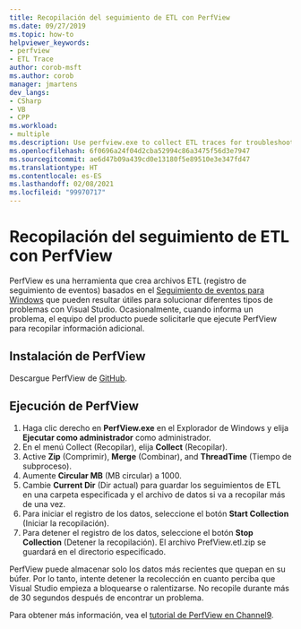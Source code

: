 ```yaml
---
title: Recopilación del seguimiento de ETL con PerfView
ms.date: 09/27/2019
ms.topic: how-to
helpviewer_keywords:
- perfview
- ETL Trace
author: corob-msft
ms.author: corob
manager: jmartens
dev_langs:
- CSharp
- VB
- CPP
ms.workload:
- multiple
ms.description: Use perfview.exe to collect ETL traces for troubleshooting issues with Visual Studio
ms.openlocfilehash: 6f0696a24f04d2cba52994c86a3475f56d3e7947
ms.sourcegitcommit: ae6d47b09a439cd0e13180f5e89510e3e347fd47
ms.translationtype: HT
ms.contentlocale: es-ES
ms.lasthandoff: 02/08/2021
ms.locfileid: "99970717"
---
```

# <a name="collect-an-etl-trace-with-perfview"></a>Recopilación del seguimiento de ETL con PerfView

PerfView es una herramienta que crea archivos ETL (registro de seguimiento de eventos) basados en el [Seguimiento de eventos para Windows](/windows/desktop/ETW/event-tracing-portal) que pueden resultar útiles para solucionar diferentes tipos de problemas con Visual Studio. Ocasionalmente, cuando informa un problema, el equipo del producto puede solicitarle que ejecute PerfView para recopilar información adicional.

## <a name="install-perfview"></a>Instalación de PerfView

Descargue PerfView de [GitHub](https://github.com/Microsoft/perfview/blob/master/documentation/Downloading.md).

## <a name="run-perfview"></a>Ejecución de PerfView

1. Haga clic derecho en **PerfView.exe** en el Explorador de Windows y elija **Ejecutar como administrador** como administrador.
1. En el menú Collect (Recopilar), elija **Collect** (Recopilar).
1. Active **Zip** (Comprimir), **Merge** (Combinar), and **ThreadTime** (Tiempo de subproceso).
1. Aumente **Circular MB** (MB circular) a 1000.
1. Cambie **Current Dir** (Dir actual) para guardar los seguimientos de ETL en una carpeta especificada y el archivo de datos si va a recopilar más de una vez.
1. Para iniciar el registro de los datos, seleccione el botón **Start Collection** (Iniciar la recopilación).
1. Para detener el registro de los datos, seleccione el botón **Stop Collection** (Detener la recopilación). El archivo PrefView.etl.zip se guardará en el directorio especificado.

PerfView puede almacenar solo los datos más recientes que quepan en su búfer. Por lo tanto, intente detener la recolección en cuanto perciba que Visual Studio empieza a bloquearse o ralentizarse. No recopile durante más de 30 segundos después de encontrar un problema.

Para obtener más información, vea el [tutorial de PerfView en Channel9](https://channel9.msdn.com/Series/PerfView-Tutorial/PerfView-Tutorial-1-Collecting-data-with-the-Run-command).
